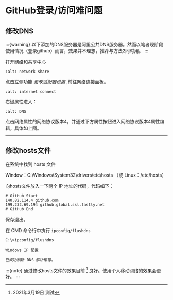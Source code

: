 # GitHub登录/访问难问题

## 修改DNS

:::{warning}
以下添加的DNS服务器是阿里公共DNS服务器。然而以笔者现阶段使用情况（登录github）而言，效果并不理想，推荐与方法2同时用。
:::

打开网络和共享中心

```{image} ../../../img/git/network-share.png
:alt: network share
```

点击左侧功能 *更改适配器设置* ,前往网络连接面板。

```{image} ../../../img/git/internet-connect.png
:alt: internet connect
```

右键属性进入：

```{image} ../../../img/git/DNS.png
:alt: DNS
```

点击网络属性的网络协议版本4，并通过下方属性按钮进入网络协议版本4属性编辑，具体如上图。

______________________________________________________________________

## 修改hosts文件

在系统中找到 hosts 文件

Window：C:\\Windows\\System32\\drivers\\etc\\hosts （或 Linux：/etc/hosts）

向hosts文件放入一下两个 IP 地址的代码，代码如下：

```guess
# GitHub Start
140.82.114.4 github.com
199.232.69.194 github.global.ssl.fastly.net
# GitHub End
```

保存退出。

在 CMD 命令行中执行 `ipconfig/flushdns`

```guess
C:\>ipconfig/flushdns

Windows IP 配置

已成功刷新 DNS 解析缓存。
```

:::{note}
通过修改hosts文件的效果目前 [^id2] 良好。使用个人移动网络的效果会更好。
:::

[^id2]: 2021年3月19日 测试
